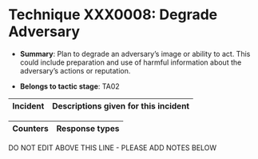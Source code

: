 # Technique XXX0008: Degrade Adversary

* **Summary**: Plan to degrade an adversary’s image or ability to act. This could include preparation and use of harmful information about the adversary’s actions or reputation.

* **Belongs to tactic stage**: TA02


| Incident | Descriptions given for this incident |
| -------- | -------------------- |



| Counters | Response types |
| -------- | -------------- |


DO NOT EDIT ABOVE THIS LINE - PLEASE ADD NOTES BELOW
